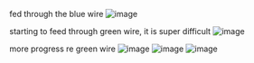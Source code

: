 fed through the blue wire
![image](https://github.com/user-attachments/assets/131e9ba1-dc16-404a-8433-0479ad1f21ea)


starting to feed through green wire, it is super difficult
![image](https://github.com/user-attachments/assets/30adc765-e2a2-45a5-a144-c4e6d5228c92)

more progress re green wire
![image](https://github.com/user-attachments/assets/59ec489b-332e-42da-9f8c-60f7b29fb21d)
![image](https://github.com/user-attachments/assets/0553a377-93a5-44d5-af9b-e6ae4d6d27f1)
![image](https://github.com/user-attachments/assets/3855cafe-d5a0-40de-bfe9-e3fea43283cc)
